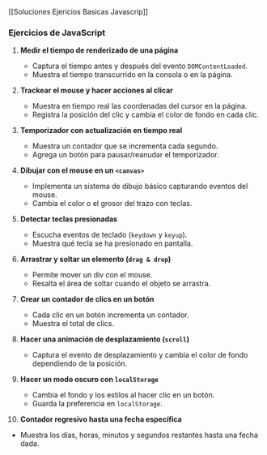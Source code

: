 [[Soluciones  Ejericios Basicas Javascrip]]
### **Ejercicios de JavaScript**
1. **Medir el tiempo de renderizado de una página**  
   - Captura el tiempo antes y después del evento `DOMContentLoaded`.  
   - Muestra el tiempo transcurrido en la consola o en la página.

2. **Trackear el mouse y hacer acciones al clicar**  
   - Muestra en tiempo real las coordenadas del cursor en la página.  
   - Registra la posición del clic y cambia el color de fondo en cada clic.  

3. **Temporizador con actualización en tiempo real**  
   - Muestra un contador que se incrementa cada segundo.  
   - Agrega un botón para pausar/reanudar el temporizador.

4. **Dibujar con el mouse en un `<canvas>`**  
   - Implementa un sistema de dibujo básico capturando eventos del mouse.  
   - Cambia el color o el grosor del trazo con teclas.

5. **Detectar teclas presionadas**  
   - Escucha eventos de teclado (`keydown` y `keyup`).  
   - Muestra qué tecla se ha presionado en pantalla.

6. **Arrastrar y soltar un elemento (`drag & drop`)**  
   - Permite mover un div con el mouse.  
   - Resalta el área de soltar cuando el objeto se arrastra.

7. **Crear un contador de clics en un botón**  
   - Cada clic en un botón incrementa un contador.  
   - Muestra el total de clics.

8. **Hacer una animación de desplazamiento (`scroll`)**  
   - Captura el evento de desplazamiento y cambia el color de fondo dependiendo de la posición.

9. **Hacer un modo oscuro con `localStorage`**  
   - Cambia el fondo y los estilos al hacer clic en un botón.  
   - Guarda la preferencia en `localStorage`.

10. **Contador regresivo hasta una fecha específica**  
   - Muestra los días, horas, minutos y segundos restantes hasta una fecha dada.  